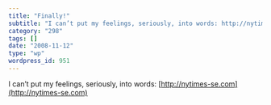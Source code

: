 ```yaml
---
title: "Finally!"
subtitle: "I can’t put my feelings, seriously, into words: http://nytimes-se.com"
category: "298"
tags: []
date: "2008-11-12"
type: "wp"
wordpress_id: 951
---
```

I can’t put my feelings, seriously, into words: [http://nytimes-se.com](http://nytimes-se.com)